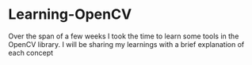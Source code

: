 # Learning-OpenCV
Over the span of a few weeks I took the time to learn some tools in the OpenCV library. I will be sharing my learnings with a brief explanation of each concept

